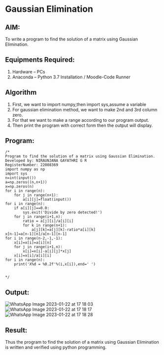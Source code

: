 # Gaussian Elimination

## AIM:
To write a program to find the solution of a matrix using Gaussian Elimination.

## Equipments Required:
1. Hardware – PCs
2. Anaconda – Python 3.7 Installation / Moodle-Code Runner

## Algorithm
1. First, we want to import numpy,then import sys,assume a variable
2. For gaussian elimination method, we want to make 2nd and 3rd column zero.
3. For that we want to make a range according to our program output.
4. Then print the program with correct form then the output will display.

## Program:
```
/*
Program to find the solution of a matrix using Gaussian Elimination.
Developed by: NIRAUNJANA GAYATHRI G R
RegisterNumber: 22008369
import numpy as np
import sys
n=int(input())
a=np.zeros((n,n+1))
x=np.zeros(n)
for i in range(n):
    for j in range(n+1):
        a[i][j]=float(input())
for i in range(n):
    if a[i][j]==0.0:
        sys.exit('Divide by zero detected!')
    for j in range(i+1,n):
        ratio = a[j][i]/a[i][i]
        for k in range(n+1):
            a[j][k]=a[j][k]-ratio*a[i][k]
x[n-1]=a[n-1][n]/a[n-1][n-1]
for i in range(n-2,-1,-1):
    x[i]=x[i]=a[i][n]
    for j in range(i+1,n):
        x[i]=x[i]-a[i][j]*x[j]
    x[i]=x[i]/a[i][i]
for i in range(n):
    print('X%d = %0.2f'%(i,x[i]),end=' ')


*/
```

## Output:
![WhatsApp Image 2023-01-22 at 17 18 03](https://user-images.githubusercontent.com/119395610/213914209-72dc41f0-ea39-4bf9-b59f-c5aa7f178397.jpg)
![WhatsApp Image 2023-01-22 at 17 18 17](https://user-images.githubusercontent.com/119395610/213914214-19001dc0-e7d1-42eb-beff-31629f3210cd.jpg)
![WhatsApp Image 2023-01-22 at 17 18 28](https://user-images.githubusercontent.com/119395610/213914229-251263c4-6745-40cf-b105-35edaed8b7b8.jpg)





## Result:
Thus the program to find the solution of a matrix using Gaussian Elimination is written and verified using python programming.

